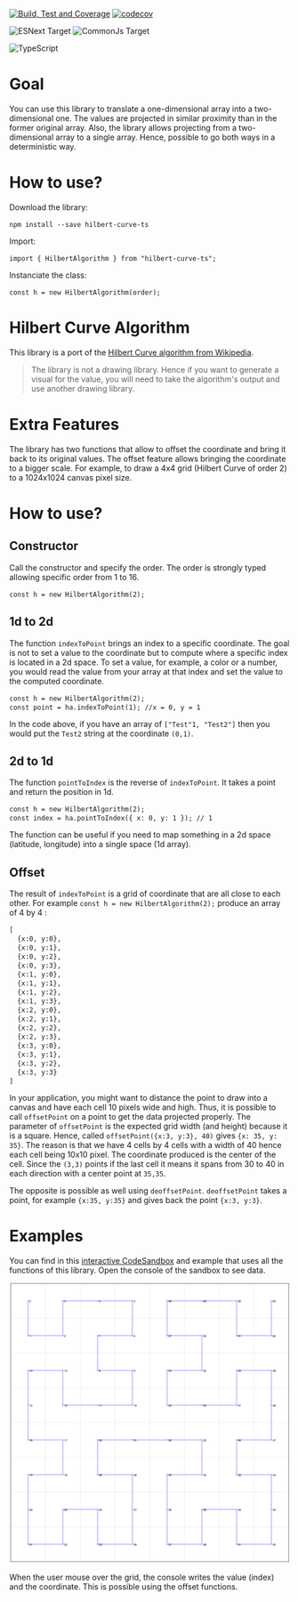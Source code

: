 [![Build, Test and Coverage](https://github.com/MrDesjardins/hilbert-curve-ts/actions/workflows/action.yml/badge.svg)](https://github.com/MrDesjardins/hilbert-curve-ts/actions/workflows/action.yml)
[![codecov](https://codecov.io/gh/MrDesjardins/hilbert-curve-ts/branch/master/graph/badge.svg?token=0HGGX9Z9OW)](https://codecov.io/gh/MrDesjardins/hilbert-curve-ts)

![ESNext Target](https://img.shields.io/badge/Target-ESNEXT-brightgreen.svg?style=plastic)
![CommonJs Target](https://img.shields.io/badge/Target-CommonJS-brightgreen?style=plastic)

![TypeScript](https://img.shields.io/badge/typescript-%23007ACC.svg?style=plastic&logo=typescript&logoColor=white)
# Goal

You can use this library to translate a one-dimensional array into a two-dimensional one. The values are projected in similar proximity than in the former original array. Also, the library allows projecting from a two-dimensional array to a single array. Hence, possible to go both ways in a deterministic way.

# How to use?

Download the library:

```
npm install --save hilbert-curve-ts
```

Import:

```
import { HilbertAlgorithm } from "hilbert-curve-ts";
```

Instanciate the class:

```
const h = new HilbertAlgorithm(order);
```

# Hilbert Curve Algorithm

This library is a port of the [Hilbert Curve algorithm from Wikipedia](https://en.wikipedia.org/wiki/Hilbert_curve).

> The library is not a drawing library. Hence if you want to generate a visual for the value, you will need to take the algorithm's output and use another drawing library.

# Extra Features

The library has two functions that allow to offset the coordinate and bring it back to its original values. The offset feature allows bringing the coordinate to a bigger scale. For example, to draw a 4x4 grid (Hilbert Curve of order 2) to a 1024x1024 canvas pixel size.

# How to use?

## Constructor

Call the constructor and specify the order. The order is strongly typed allowing specific order from 1 to 16.

```
const h = new HilbertAlgorithm(2);
```

## 1d to 2d

The function `indexToPoint` brings an index to a specific coordinate. The goal is not to set a value to the coordinate but to compute where a specific index is located in a 2d space. To set a value, for example, a color or a number, you would read the value from your array at that index and set the value to the computed coordinate.

```
const h = new HilbertAlgorithm(2);
const point = ha.indexToPoint(1); //x = 0, y = 1
```

In the code above, if you have an array of `["Test"1, "Test2"]` then you would put the `Test2` string at the coordinate `(0,1)`.

## 2d to 1d

The function `pointToIndex` is the reverse of `indexToPoint`. It takes a point and return the position in 1d.

```
const h = new HilbertAlgorithm(2);
const index = ha.pointToIndex({ x: 0, y: 1 }); // 1
```

The function can be useful if you need to map something in a 2d space (latitude, longitude) into a single space (1d array).

## Offset

The result of `indexToPoint` is a grid of coordinate that are all close to each other. For example `const h = new HilbertAlgorithm(2);` produce an array of 4 by 4 :

```
[
  {x:0, y:0},
  {x:0, y:1},
  {x:0, y:2},
  {x:0, y:3},
  {x:1, y:0},
  {x:1, y:1},
  {x:1, y:2},
  {x:1, y:3},
  {x:2, y:0},
  {x:2, y:1},
  {x:2, y:2},
  {x:2, y:3},
  {x:3, y:0},
  {x:3, y:1},
  {x:3, y:2},
  {x:3, y:3}
]
```

In your application, you might want to distance the point to draw into a canvas and have each cell 10 pixels wide and high. Thus, it is possible to call `offsetPoint` on a point to get the data projected properly. The parameter of `offsetPoint` is the expected grid width (and height) because it is a square. Hence, called `offsetPoint({x:3, y:3}, 40)` gives `{x: 35, y: 35}`. The reason is that we have 4 cells by 4 cells with a width of 40 hence each cell being 10x10 pixel. The coordinate produced is the center of the cell. Since the `(3,3)` points if the last cell it means it spans from 30 to 40 in each direction with a center point at `35,35`.

The opposite is possible as well using `deoffsetPoint`. `deoffsetPoint` takes a point, for example `{x:35, y:35}` and gives back the point `{x:3, y:3}`.

# Examples

You can find in this [interactive CodeSandbox](https://codesandbox.io/s/hilbert-curve-ts-example1-bkwxc?file=/src/HilbertCanvas.tsx) and example that uses all the functions of this library. Open the console of the sandbox to see data.

![](documentationAssets/hilbert_curve_order3.png)

When the user mouse over the grid, the console writes the value (index) and the coordinate. This is possible using the offset functions.
